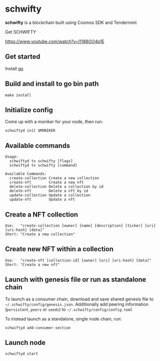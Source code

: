 # schwifty
**schwifty** is a blockchain built using Cosmos SDK and Tendermint

Get SCHWIFTY

https://www.youtube.com/watch?v=I1188GO4p1E

## Get started

Install [go](https://go.dev/dl/)

## Build and install to go bin path

```
make install
```

## Initialize config

Come up with a moniker for your node, then run:

```
schwiftyd init $MONIKER
```

## Available commands

```
Usage:
  schwiftyd tx schwifty [flags]
  schwiftyd tx schwifty [command]

Available Commands:
  create-collection Create a new collection
  create-nft        Create a new nft
  delete-collection Delete a collection by id
  delete-nft        Delete a nft by id
  update-collection Update a collection
  update-nft        Update a nft

```


## Create a NFT collection

```
Use:   "create-collection [owner] [name] [description] [ticker] [uri] [uri-hash] [data]"
Short: "Create a new collection"
```

## Create new NFT within a collection

```
Use:   "create-nft [collection-id] [owner] [uri] [uri-hash] [data]"
Short: "Create a new nft"
``` 
 
## Launch with genesis file or run as standalone chain

To launch as a consumer chain, download and save shared genesis file to `~/.schwifty/config/genesis.json`. Additionally add peering information (`persistent_peers` or `seeds`) to `~/.schwifty/config/config.toml`

To instead launch as a standalone, single node chain, run:

```
schwiftyd add-consumer-section
```

## Launch node

```
schwiftyd start
```
